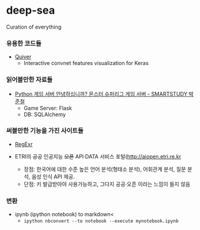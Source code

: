 # deep-sea
Curation of everything

### 유용한 코드들
  - [Quiver](https://github.com/keplr-io/quiver)
    - Interactive convnet features visualization for Keras

### 읽어볼만한 자료들
- [Python 게임 서버 안녕하십니까? 몬스터 슈퍼리그 게임 서버 - SMARTSTUDY 박준철](https://www.slideshare.net/joongom/ndc2017-python)
  - Game Server: Flask
  - DB: SQLAlchemy

### 써볼만한 기능을 가진 사이트들

- [RegExr](https://regexr.com)

- ETRI의 <s>공공</s> 인공지능 <s>오픈</s> API·DATA 서비스 포털(http://aiopen.etri.re.kr
  - 장점: 한국어에 대한 수준 높은 언어 분석(형태소 분석), 어휘관계 분석, 질문 분석, 음성 인식 API 제공.
  - 단점: 키 발급받아야 사용가능하고, 그다지 공공·오픈 이라는 느낌이 들지 않음

### 변환

- ipynb (ipython notebook) to markdown<
  - ` ipython nbconvert --to notebook --execute mynotebook.ipynb `
